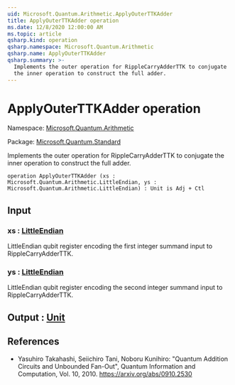 ```yaml
---
uid: Microsoft.Quantum.Arithmetic.ApplyOuterTTKAdder
title: ApplyOuterTTKAdder operation
ms.date: 12/8/2020 12:00:00 AM
ms.topic: article
qsharp.kind: operation
qsharp.namespace: Microsoft.Quantum.Arithmetic
qsharp.name: ApplyOuterTTKAdder
qsharp.summary: >-
  Implements the outer operation for RippleCarryAdderTTK to conjugate
  the inner operation to construct the full adder.
---
```


# ApplyOuterTTKAdder operation

Namespace: [Microsoft.Quantum.Arithmetic](xref:Microsoft.Quantum.Arithmetic)

Package: [Microsoft.Quantum.Standard](https://nuget.org/packages/Microsoft.Quantum.Standard)


Implements the outer operation for RippleCarryAdderTTK to conjugatethe inner operation to construct the full adder.

```qsharp
operation ApplyOuterTTKAdder (xs : Microsoft.Quantum.Arithmetic.LittleEndian, ys : Microsoft.Quantum.Arithmetic.LittleEndian) : Unit is Adj + Ctl
```


## Input

### xs : [LittleEndian](xref:Microsoft.Quantum.Arithmetic.LittleEndian)

LittleEndian qubit register encoding the first integer summandinput to RippleCarryAdderTTK.


### ys : [LittleEndian](xref:Microsoft.Quantum.Arithmetic.LittleEndian)

LittleEndian qubit register encoding the second integer summandinput to RippleCarryAdderTTK.



## Output : [Unit](xref:microsoft.quantum.lang-ref.unit)



## References

- Yasuhiro Takahashi, Seiichiro Tani, Noboru Kunihiro: "Quantum  Addition Circuits and Unbounded Fan-Out", Quantum Information and  Computation, Vol. 10, 2010.  https://arxiv.org/abs/0910.2530